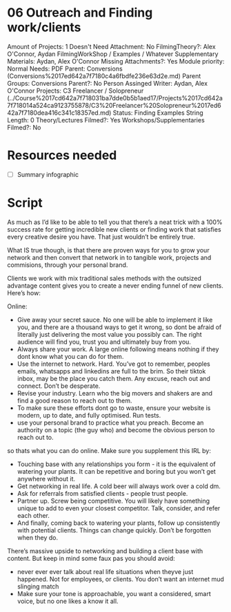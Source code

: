 # 06 Outreach and Finding work/clients

Amount of Projects: 1
Doesn't Need Attachment: No
FilmingTheory?: Alex O'Connor, Aydan
FilmingWorkShop / Examples / Whatever Supplementary Materials: Aydan, Alex O'Connor
Missing Attachments?: Yes
Module priority: Normal
Needs: PDF
Parent: Conversions (Conversions%2017ed642a7f7180c4a6fbdfe236e63d2e.md)
Parent Groups: Conversions
Parent?: No
Person Assinged Writer: Aydan, Alex O'Connor
Projects: C3 Freelancer / Solopreneur (../Course%2017cd642a7f718031ba7dde0b5b1aed17/Projects%2017cd642a7f718014a524ca9123755878/C3%20Freelancer%20Solopreneur%2017ed642a7f7180dea416c341c18357ed.md)
Status: Finding Examples
String Length: 0
Theory/Lectures Filmed?: Yes
Workshops/Supplementaries Filmed?: No

# Resources needed

- [ ]  Summary infographic

# Script

As much as I’d like to be able to tell you that there’s a neat trick with a 100% success rate for getting incredible new clients or finding work that satisfies every creative desire you have. That just wouldn’t be entirely true.

What IS true though, is that there are proven ways for you to grow your network and then convert that network in to tangible work, projects and commisions, through your personal brand.

Clients we work with mix traditional sales methods with the outsized advantage content gives you to create a never ending funnel of new clients. Here’s how:

Online:

- Give away your secret sauce. No one will be able to implement it like you, and there are a thousand ways to get it wrong, so dont be afraid of literally just delivering the most value you possibly can. The right audience will find you, trust you and ultimately buy from you.
- Always share your work. A large online following means nothing if they dont know what you can do for them.
- Use the internet to network. Hard. You’ve got to remember, peoples emails, whatsapps and linkedins are full to the brim. So their tiktok inbox, may be the place you catch them. Any excuse, reach out and connect. Don’t be desperate.
- Revise your industry. Learn who the big movers and shakers are and find a good reason to reach out to them.
- To make sure these efforts dont go to waste, ensure your website is modern, up to date, and fully optimised. Run tests.
- use your personal brand to practice what you preach. Become an authority on a topic (the guy who) and become the obvious person to reach out to.

so thats what you can do online. Make sure you supplement this IRL by:

- Touching base with any relationships you form - it is the equivalent of watering your plants. It can be repetitive and boring but you won’t get anywhere without it.
- Get networking in real life. A cold beer will always work over a cold dm.
- Ask for referrals from satisfied clients - people trust people.
- Partner up. Screw being competitive. You will likely have something unique to add to even your closest competitor. Talk, consider, and refer each other.
- And finally, coming back to watering your plants,  follow up consistently with potential clients. Things can change quickly. Don’t be forgotten when they do.

There’s massive upside to networking and building a client base with content. But keep in mind some faux pas you should avoid:

- never ever ever talk about real life situations when theyve just happened. Not for employees, or clients. You don’t want an internet mud slinging match
- Make sure your tone is approachable, you want a considered, smart voice, but no one likes a know it all.